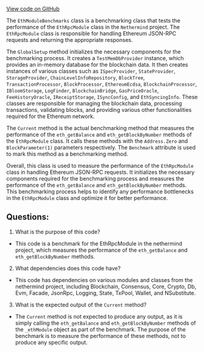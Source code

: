 [View code on GitHub](https://github.com/nethermindeth/nethermind/Nethermind.JsonRpc.Benchmark/EthModuleBenchmarks.cs)

The `EthModuleBenchmarks` class is a benchmarking class that tests the performance of the `EthRpcModule` class in the `Nethermind` project. The `EthRpcModule` class is responsible for handling Ethereum JSON-RPC requests and returning the appropriate responses. 

The `GlobalSetup` method initializes the necessary components for the benchmarking process. It creates a `TestMemDbProvider` instance, which provides an in-memory database for the blockchain data. It then creates instances of various classes such as `ISpecProvider`, `StateProvider`, `StorageProvider`, `ChainLevelInfoRepository`, `BlockTree`, `TransactionProcessor`, `BlockProcessor`, `EthereumEcdsa`, `BlockchainProcessor`, `IBloomStorage`, `LogFinder`, `BlockchainBridge`, `GasPriceOracle`, `FeeHistoryOracle`, `IReceiptStorage`, `ISyncConfig`, and `EthSyncingInfo`. These classes are responsible for managing the blockchain data, processing transactions, validating blocks, and providing various other functionalities required for the Ethereum network. 

The `Current` method is the actual benchmarking method that measures the performance of the `eth_getBalance` and `eth_getBlockByNumber` methods of the `EthRpcModule` class. It calls these methods with the `Address.Zero` and `BlockParameter(1)` parameters respectively. The `Benchmark` attribute is used to mark this method as a benchmarking method. 

Overall, this class is used to measure the performance of the `EthRpcModule` class in handling Ethereum JSON-RPC requests. It initializes the necessary components required for the benchmarking process and measures the performance of the `eth_getBalance` and `eth_getBlockByNumber` methods. This benchmarking process helps to identify any performance bottlenecks in the `EthRpcModule` class and optimize it for better performance.
## Questions: 
 1. What is the purpose of this code?
- This code is a benchmark for the EthRpcModule in the nethermind project, which measures the performance of the `eth_getBalance` and `eth_getBlockByNumber` methods.

2. What dependencies does this code have?
- This code has dependencies on various modules and classes from the nethermind project, including Blockchain, Consensus, Core, Crypto, Db, Evm, Facade, JsonRpc, Logging, State, TxPool, Wallet, and NSubstitute.

3. What is the expected output of the `Current` method?
- The `Current` method is not expected to produce any output, as it is simply calling the `eth_getBalance` and `eth_getBlockByNumber` methods of the `_ethModule` object as part of the benchmark. The purpose of the benchmark is to measure the performance of these methods, not to produce any specific output.